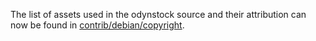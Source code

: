 The list of assets used in the odynstock source and their attribution can now be found in [contrib/debian/copyright](../contrib/debian/copyright).
